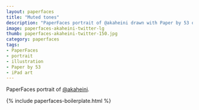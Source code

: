 ```yaml
---
layout: paperfaces
title: "Muted tones"
description: "PaperFaces portrait of @akaheini drawn with Paper by 53 on an iPad."
image: paperfaces-akaheini-twitter-lg
thumb: paperfaces-akaheini-twitter-150.jpg
category: paperfaces
tags: 
- PaperFaces
- portrait
- illustration
- Paper by 53
- iPad art
---
```


PaperFaces portrait of [@akaheini](http://twitter.com/akaheini).

{% include paperfaces-boilerplate.html %}